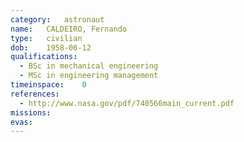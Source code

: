 ```yaml
---
category:	astronaut
name:	CALDEIRO, Fernando
type:	civilian
dob:	1958-06-12
qualifications:
  - BSc in mechanical engineering
  - MSc in engineering management
timeinspace:	0
references:
  - http://www.nasa.gov/pdf/740566main_current.pdf
missions:
evas:
---
```

